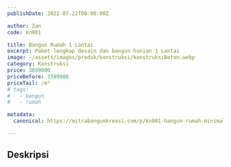 ```yaml
---
publishDate: 2022-07-22T00:00:00Z

author: Zan
code: kn001

title: Bangun Rumah 1 Lantai
excerpt: Paket lengkap desain dan bangun hunian 1 Lantai
image: ~/assets/images/produk/konstruksi/konstruksiBeton.webp
category: Konstruksi
price: 3099000
priceBefore: 3399000
priceTail: /m²
# tags:
#   - bangun
#   - rumah

metadata:
  canonical: https://mitrabangunkreasi.com/p/kn001-bangun-rumah-minimalis

---
```


## Deskripsi


